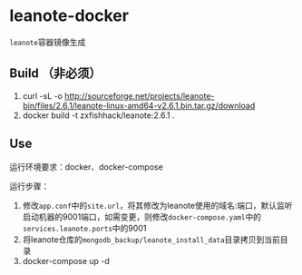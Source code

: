 # leanote-docker

`leanote`容器镜像生成

## Build （非必须）
1. curl -sL -o http://sourceforge.net/projects/leanote-bin/files/2.6.1/leanote-linux-amd64-v2.6.1.bin.tar.gz/download
2. docker build -t zxfishhack/leanote:2.6.1 .

## Use
运行环境要求：docker、docker-compose

运行步骤：
1. 修改`app.conf`中的`site.url`，将其修改为leanote使用的域名:端口，默认监听启动机器的9001端口，如需变更，则修改`docker-compose.yaml`中的`services.leanote.ports`中的9001
1. 将leanote仓库的`mongodb_backup/leanote_install_data`目录拷贝到当前目录
1. docker-compose up -d
